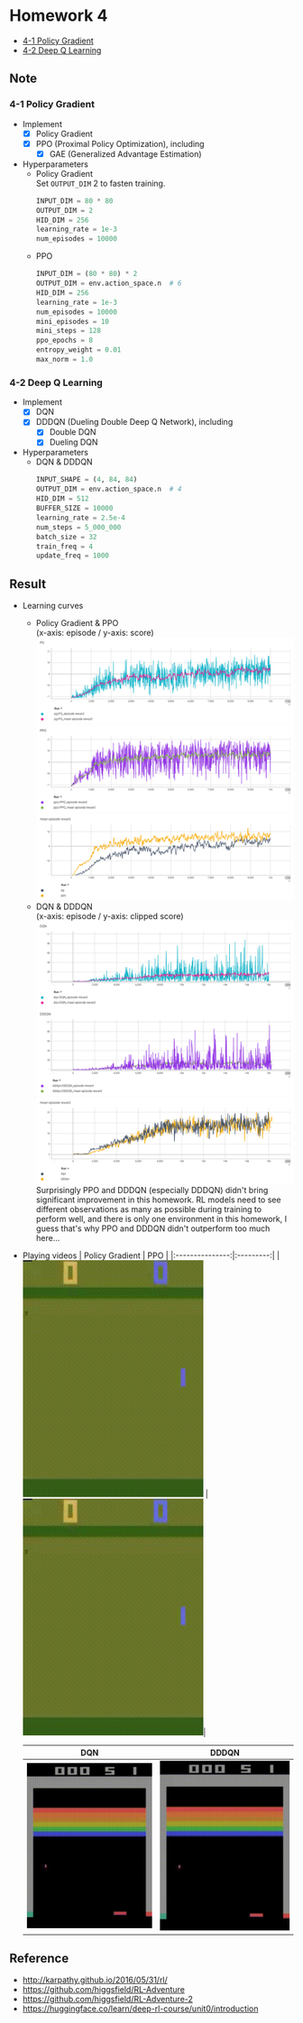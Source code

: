 # Homework 4
* [4-1 Policy Gradient]
* [4-2 Deep Q Learning]

## Note
### 4-1 Policy Gradient
* Implement
  - [x] Policy Gradient
  - [x] PPO (Proximal Policy Optimization), including
    - [x] GAE (Generalized Advantage Estimation)
* Hyperparameters
  * Policy Gradient  
    Set `OUTPUT_DIM` 2 to fasten training.
    ```python
    INPUT_DIM = 80 * 80
    OUTPUT_DIM = 2
    HID_DIM = 256
    learning_rate = 1e-3
    num_episodes = 10000
    ```
  * PPO
    ```python
    INPUT_DIM = (80 * 80) * 2
    OUTPUT_DIM = env.action_space.n  # 6
    HID_DIM = 256
    learning_rate = 1e-3
    num_episodes = 10000
    mini_episodes = 10
    mini_steps = 128
    ppo_epochs = 8
    entropy_weight = 0.01
    max_norm = 1.0
    ```
### 4-2 Deep Q Learning
* Implement
  - [x] DQN
  - [x] DDDQN (Dueling Double Deep Q Network), including
    - [x] Double DQN
    - [x] Dueling DQN
* Hyperparameters
  * DQN & DDDQN
    ```python
    INPUT_SHAPE = (4, 84, 84)
    OUTPUT_DIM = env.action_space.n  # 4
    HID_DIM = 512
    BUFFER_SIZE = 10000
    learning_rate = 2.5e-4
    num_steps = 5_000_000
    batch_size = 32
    train_freq = 4
    update_freq = 1000
    ```

## Result
* Learning curves
  * Policy Gradient & PPO  
    (x-axis: episode / y-axis: score)
    ![re411]
    ![re412]
    ![re413]
  * DQN & DDDQN  
    (x-axis: episode / y-axis: clipped score)
    ![re421]
    ![re422]
    ![re423]  
  Surprisingly PPO and DDDQN (especially DDDQN) didn't bring significant improvement in this homework. RL models need to see different observations as many as possible during training to perform well,
  and there is only one environment in this homework, I guess that's why PPO and DDDQN didn't outperform too much here...

* Playing videos
  | Policy Gradient | PPO       |
  |:---------------:|:---------:|
  |![pong-pg]       |![pong-ppo]|
    
  | DQN           | DDDQN           |
  |:-------------:|:---------------:|
  |![breakout-dqn]|![breakout-dddqn]|
  
## Reference
* http://karpathy.github.io/2016/05/31/rl/
* https://github.com/higgsfield/RL-Adventure
* https://github.com/higgsfield/RL-Adventure-2
* https://huggingface.co/learn/deep-rl-course/unit0/introduction



[4-1 Policy Gradient]: https://docs.google.com/presentation/d/1bsXDirSx0hS0fJJQU2p1SeTG9ayMN_s_JBP2B8XQoMk
[4-2 Deep Q Learning]: https://docs.google.com/presentation/d/1RlGBmr8WwftbwnnnZm5B4h0emc8v4aGtn-dJomAQJLg
[re411]: result/re411.png
[re412]: result/re412.png
[re413]: result/re413.png
[re421]: result/re421.png
[re422]: result/re422.png
[re423]: result/re423.png
[pong-pg]: result/pong-pg-episode-0.gif
[pong-ppo]: result/pong-ppo-episode-0.gif
[breakout-dqn]: result/breakout-dqn-episode-0.gif
[breakout-dddqn]: result/breakout-dddqn-episode-0.gif
